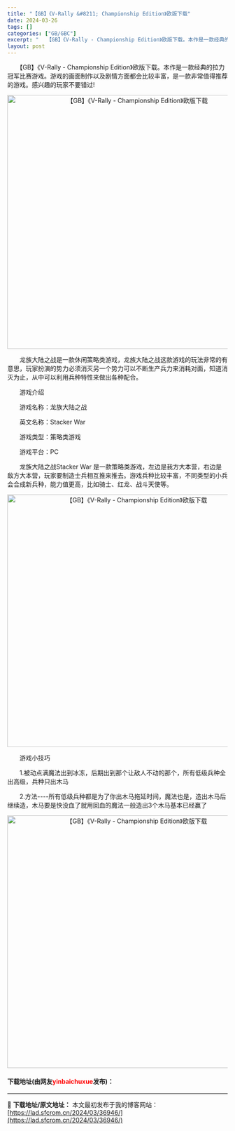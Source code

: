 ```yaml
---
title: "【GB】《V-Rally &#8211; Championship Edition》欧版下载"
date: 2024-03-26
tags: []
categories: ["GB/GBC"]
excerpt: "　　【GB】《V-Rally - Championship Edition》欧版下载。本作是一款经典的拉力冠军比赛游戏。游戏的画面制作以及剧情方面都会比较丰富，是一款非常值得推荐的游戏。感兴趣的玩家不要错过! 　　龙族大陆之战是一款休闲策略类游戏，龙族大陆之战这款游戏的玩法非常的有意思，玩家扮演的势&hellip;"
layout: post
---
```


 <p>　　【GB】《V-Rally - Championship Edition》欧版下载。本作是一款经典的拉力冠军比赛游戏。游戏的画面制作以及剧情方面都会比较丰富，是一款非常值得推荐的游戏。感兴趣的玩家不要错过!</p> <p align="center"><img align="" border="0" src="https://lad.sfcrom.cn/wp-content/uploads/2024/03/20240326_660285fbb3f7c.png" width="579" alt="【GB】《V-Rally - Championship Edition》欧版下载" /></p> <p>　　龙族大陆之战是一款休闲策略类游戏，龙族大陆之战这款游戏的玩法非常的有意思，玩家扮演的势力必须消灭另一个势力可以不断生产兵力来消耗对面，知道消灭为止，从中可以利用兵种特性来做出各种配合。</p> <p>　　游戏介绍</p> <p>　　游戏名称：龙族大陆之战</p> <p>　　英文名称：Stacker War</p> <p>　　游戏类型：策略类游戏</p> <p>　　游戏平台：PC</p> <p>　　龙族大陆之战Stacker War 是一款策略类游戏，左边是我方大本营，右边是敌方大本营，玩家要制造士兵相互推来推去。游戏兵种比较丰富，不同类型的小兵会合成新兵种，能力值更高，比如骑士、红龙、战斗天使等。</p> <p align="center"><img align="" border="0" src="https://lad.sfcrom.cn/wp-content/uploads/2024/03/20240326_660285fd6159f.png" width="576" alt="【GB】《V-Rally - Championship Edition》欧版下载" /></p> <p>　　游戏小技巧</p> <p>　　1.被动点满魔法出到冰冻，后期出到那个让敌人不动的那个，所有低级兵种全出高级，兵种只出木马</p> <p>　　2.方法----所有低级兵种都是为了你出木马拖延时间，魔法也是，造出木马后继续造，木马要是快没血了就用回血的魔法一般造出3个木马基本已经赢了</p> <p align="center"><img align="" border="0" src="https://lad.sfcrom.cn/wp-content/uploads/2024/03/20240326_660285fee803e.png" width="576" alt="【GB】《V-Rally - Championship Edition》欧版下载" /></p> <p><h4>下载地址(由网友<font color="red">yinbaichuxue</font>发布)：</h4></p> 

---
📖 **下载地址/原文地址：** 本文最初发布于我的博客网站：[https://lad.sfcrom.cn/2024/03/36946/](https://lad.sfcrom.cn/2024/03/36946/)
